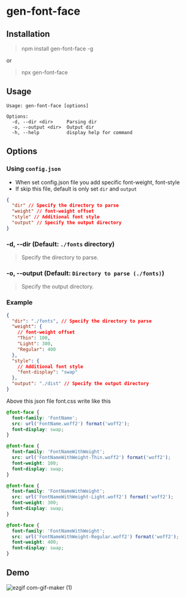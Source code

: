 # gen-font-face

## Installation

> npm install gen-font-face -g

or

> npx gen-font-face

## Usage

```
Usage: gen-font-face [options]

Options:
  -d, --dir <dir>     Parsing dir
  -o, --output <dir>  Output dir
  -h, --help          display help for command
```

## Options

### Using `config.json`

- When set config.json file you add specific font-weight, font-style
- If skip this file, default is only set `dir` and `output`

```json
{
  "dir" // Specify the directory to parse
  "weight" // font-weight offset
  "style" // Additional font style
  "output" // Specify the output directory
}
```

### -d, --dir (Default: `./fonts` directory)

> Specify the directory to parse.

### -o, --output (Default: `Directory to parse (./fonts)`)

> Specify the output directory.

### Example

```json
{
  "dir": "./fonts", // Specify the directory to parse
  "weight": {
    // font-weight offset
    "Thin": 100,
    "Light": 300,
    "Regular": 400
  },
  "style": {
    // Additional font style
    "font-display": "swap"
  },
  "output": "./dist" // Specify the output directory
}
```

Above this json file font.css write like this

```css
@font-face {
  font-family: 'FontName';
  src: url('FontName.woff2') format('woff2');
  font-display: swap;
}

@font-face {
  font-family: 'FontNameWithWeight';
  src: url('FontNameWithWeight-Thin.woff2') format('woff2');
  font-weight: 100;
  font-display: swap;
}

@font-face {
  font-family: 'FontNameWithWeight';
  src: url('FontNameWithWeight-Light.woff2') format('woff2');
  font-weight: 300;
  font-display: swap;
}

@font-face {
  font-family: 'FontNameWithWeight';
  src: url('FontNameWithWeight-Regular.woff2') format('woff2');
  font-weight: 400;
  font-display: swap;
}
```

## Demo

![ezgif com-gif-maker (1)](https://user-images.githubusercontent.com/22593217/145664735-6db9328c-8760-4fa7-8187-76c58b6aac31.gif)
